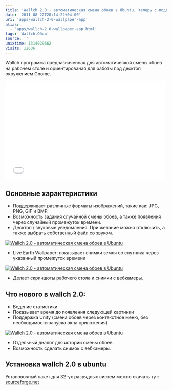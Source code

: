 ```yaml
---
title: 'Wallch 2.0 - автоматическая смена обоев в Ubuntu, теперь с поддержкой Unity'
date: '2011-08-22T20:14:22+04:00'
uri: 'apps/wallch-2-0-wallpaper-app'
alias: 
  - 'apps/wallch-2.0-wallpaper-app.html'
tags: 'Wallch,Обои'
source: ''
unixtime: 1314029662
visits: 12636
---
```

Wallch программа предназначенная для автоматической смены обоев на рабочем столе и ориентированая для работы под десктоп окружением Gnome.

<iframe width="500" height="311" src="//www.youtube.com/embed/xPpy_m98aWc" frameborder="0" allowfullscreen=""></iframe>

## Основные характеристики

*   Поддерживает различные форматы изображений, такие как: JPG, PNG, GIF и BMP.
*   Возможность задания случайной смены обоев, а также появления через случайный промежуток времени.
*   Десктоп / звуковые уведомления. При желание можно отключить, а также выбрать собственный файл со звуком.

[![Wallch 2.0 - автоматическая смена обоев в Ubuntu](img/2011/08/22/20-00/wallch-2-6069506875-o.jpg)](img/2011/08/22/20-00/wallch-2-6069506875-o.jpg)

*   Live Earth Wallpaper: показывает снимки земля со спутника через указанный промежуток времени

[![Wallch 2.0 - автоматическая смена обоев в Ubuntu](img/2011/08/22/20-00/wallch-1-6070053284-o.jpg)](img/2011/08/22/20-00/wallch-1-6070053284-o.jpg)

*   Делает скриншоты рабочего стола и снимки с вебкамеры.

## Что нового в wallch 2.0:

*   Ведение статистики
*   Показывает время до появления следующей картинки
*   Поддержка Unity (смена обоев через контекстное меню, без необходимости запуска окна приложения)

[![Wallch 2.0 - автоматическая смена обоев в Ubuntu](img/2011/08/22/20-00/wallch-6070052720-o.jpg)](img/2011/08/22/20-00/wallch-6070052720-o.jpg)

*   Отдельный диалог для истории смены обоев.
*   Возможность сделать снимок с вебкамеры.

## Установка wallch 2.0 в ubuntu

Установочный пакет для 32-ух разрядных систем можно скачать тут: [sourceforge.net](http://sourceforge.net/projects/wall-changer/files/2.0/Gnome%202%20Version/)
